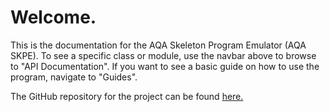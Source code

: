 
# Welcome.
This is the documentation for the AQA Skeleton Program Emulator (AQA SKPE).
To see a specific class or module, use the navbar above to browse to "API Documentation".
If you want to see a basic guide on how to use the program, navigate to "Guides".

The GitHub repository for the project can be found [here.](https://github.com/c272/skeletron)